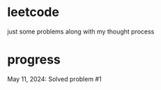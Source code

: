 # leetcode
just some problems along with my thought process

# progress
May 11, 2024: Solved problem #1 
